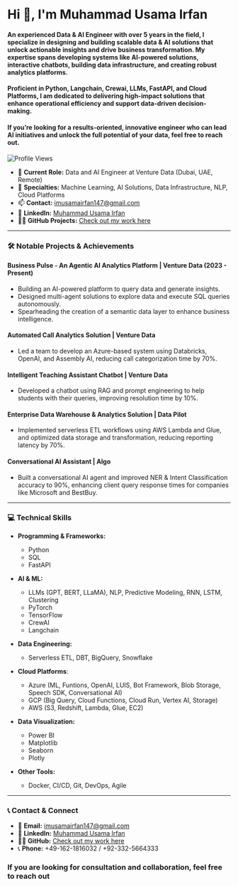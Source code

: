 # Hi 👋, I'm Muhammad Usama Irfan

#### An experienced Data & AI Engineer with over 5 years in the field, I specialize in designing and building scalable data & AI solutions that unlock actionable insights and drive business transformation. My expertise spans developing systems like AI-powered solutions, interactive chatbots, building data infrastructure, and creating robust analytics platforms. 

#### Proficient in Python, Langchain, Crewai, LLMs, FastAPI, and Cloud Platforms, I am dedicated to delivering high-impact solutions that enhance operational efficiency and support data-driven decision-making. 

#### If you’re looking for a results-oriented, innovative engineer who can lead AI initiatives and unlock the full potential of your data, feel free to reach out.

![Profile Views](https://komarev.com/ghpvc/?username=usamai000&label=Profile%20views&color=0e75b6&style=flat)

- 🔭 **Current Role:** Data and AI Engineer at Venture Data (Dubai, UAE, Remote)  
- 💬 **Specialties:** Machine Learning, AI Solutions, Data Infrastructure, NLP, Cloud Platforms  
- 📫 **Contact:** [imusamairfan147@gmail.com](mailto:imusamairfan147@gmail.com)  
- 🔗 **LinkedIn:** [Muhammad Usama Irfan](https://www.linkedin.com/in/m-usama-irfan/)  
- 👨‍💻 **GitHub Projects:** [Check out my work here](https://github.com/UsamaI000?tab=repositories)

---

### 🛠️ **Notable Projects & Achievements**

#### **Business Pulse - An Agentic AI Analytics Platform** | Venture Data (2023 - Present)
- Building an AI-powered platform to query data and generate insights.  
- Designed multi-agent solutions to explore data and execute SQL queries autonomously.  
- Spearheading the creation of a semantic data layer to enhance business intelligence.

#### **Automated Call Analytics Solution** | Venture Data
- Led a team to develop an Azure-based system using Databricks, OpenAI, and Assembly AI, reducing call categorization time by 70%.  

#### **Intelligent Teaching Assistant Chatbot** | Venture Data
- Developed a chatbot using RAG and prompt engineering to help students with their queries, improving resolution time by 10%.

#### **Enterprise Data Warehouse & Analytics Solution** | Data Pilot
- Implemented serverless ETL workflows using AWS Lambda and Glue, and optimized data storage and transformation, reducing reporting latency by 70%.  

#### **Conversational AI Assistant** | Algo
- Built a conversational AI agent and improved NER & Intent Classification accuracy to 90%, enhancing client query response times for companies like Microsoft and BestBuy.

---

### 💻 **Technical Skills**

- **Programming & Frameworks:**  
  - Python  
  - SQL  
  - FastAPI  

- **AI & ML:**  
  - LLMs (GPT, BERT, LLaMA), NLP, Predictive Modeling, RNN, LSTM, Clustering  
  - PyTorch  
  - TensorFlow
  - CrewAI
  - Langchain

- **Data Engineering:**  
  - Serverless ETL, DBT, BigQuery, Snowflake  

- **Cloud Platforms**:  
    - Azure (ML, Funtions, OpenAI, LUIS, Bot Framework, Blob Storage, Speech SDK, Conversational AI) 
    - GCP (Big Query, Cloud Functions, Cloud Run, Vertex AI, Storage)
    - AWS (S3, Redshift, Lambda, Glue, EC2)

- **Data Visualization:**  
  - Power BI  
  - Matplotlib
  - Seaborn  
  - Plotly

- **Other Tools:**  
  - Docker, CI/CD, Git, DevOps, Agile

---

### 📞 **Contact & Connect**

- 📧 **Email:** [imusamairfan147@gmail.com](mailto:imusamairfan147@gmail.com)  
- 🔗 **LinkedIn:** [Muhammad Usama Irfan](https://www.linkedin.com/in/m-usama-irfan/)  
- 👨‍💻 **GitHub:** [Check out my work here](https://github.com/UsamaI000?tab=repositories)
- 📞 **Phone:** +49-162-1816032 / +92-332-5664333

### If you are looking for consultation and collaboration, feel free to reach out
